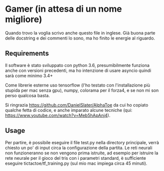 # Gamer (in attesa di un nome migliore)

Quando trovo la voglia scrivo anche questo file in inglese. Già buona parte delle docstring e dei commenti lo sono,
ma ho finito le energie al riguardo.

## Requirements

Il software è stato sviluppato con python 3.6, presumibilmente funziona anche con versioni precedenti, ma ho intenzione
di usare asyncio quindi sarà come minimo 3.4+

Come librerie esterne uso tensorflow (l'ho testato con l'installazione più stupida per mac senza gpu), numpy,
colorama per il forza4, e se non mi son perso qualcosa basta.

Si ringrazia https://github.com/DanielSlater/AlphaToe da cui ho copiato qualche fetta di codice, e anche imparato alcune
tecniche (qui: https://www.youtube.com/watch?v=Meb5hApAnj4).

## Usage

Per partire, è possibile eseguire il file test.py nella directory principale, verrà chiesto un po' di input circa la
configurazione della partita. Le reti neurali non funzioneranno se non vengono prima istruite, ad esempio per istruire la
rete neurale per il gioco del tris con i parametri standard, è sufficiente eseguire tictactoe/tf_training.py (sul mio mac
impiega circa 45 minuti).